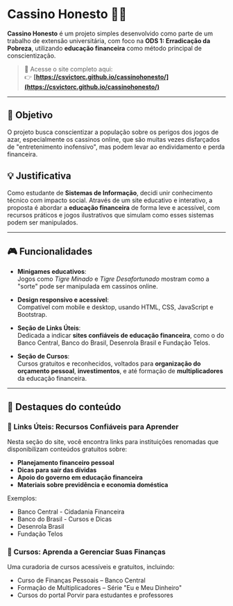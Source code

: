 # Cassino Honesto 🎰💸

**Cassino Honesto** é um projeto simples desenvolvido como parte de um trabalho de extensão universitária, com foco na **ODS 1: Erradicação da Pobreza**, utilizando **educação financeira** como método principal de conscientização.

> 📍 Acesse o site completo aqui:  
> 👉 **[https://csvictorc.github.io/cassinohonesto/](https://csvictorc.github.io/cassinohonesto/)**

---

## 🧠 Objetivo

O projeto busca conscientizar a população sobre os perigos dos jogos de azar, especialmente os cassinos online, que são muitas vezes disfarçados de "entretenimento inofensivo", mas podem levar ao endividamento e perda financeira.

## 💡 Justificativa

Como estudante de **Sistemas de Informação**, decidi unir conhecimento técnico com impacto social. Através de um site educativo e interativo, a proposta é abordar a **educação financeira** de forma leve e acessível, com recursos práticos e jogos ilustrativos que simulam como esses sistemas podem ser manipulados.

---

## 🎮 Funcionalidades

- **Minigames educativos**:  
  Jogos como *Tigre Minado* e *Tigre Desafortunado* mostram como a "sorte" pode ser manipulada em cassinos online.

- **Design responsivo e acessível**:  
  Compatível com mobile e desktop, usando HTML, CSS, JavaScript e Bootstrap.

- **Seção de Links Úteis**:  
  Dedicada a indicar **sites confiáveis de educação financeira**, como o do Banco Central, Banco do Brasil, Desenrola Brasil e Fundação Telos.

- **Seção de Cursos**:  
  Cursos gratuitos e reconhecidos, voltados para **organização do orçamento pessoal**, **investimentos**, e até formação de **multiplicadores** da educação financeira.

---

## 🔗 Destaques do conteúdo

### 🔗 Links Úteis: Recursos Confiáveis para Aprender

Nesta seção do site, você encontra links para instituições renomadas que disponibilizam conteúdos gratuitos sobre:

- **Planejamento financeiro pessoal**
- **Dicas para sair das dívidas**
- **Apoio do governo em educação financeira**
- **Materiais sobre previdência e economia doméstica**

Exemplos:
- Banco Central - Cidadania Financeira
- Banco do Brasil - Cursos e Dicas
- Desenrola Brasil
- Fundação Telos

### 📘 Cursos: Aprenda a Gerenciar Suas Finanças

Uma curadoria de cursos acessíveis e gratuitos, incluindo:
- Curso de Finanças Pessoais – Banco Central
- Formação de Multiplicadores – Série "Eu e Meu Dinheiro"
- Cursos do portal Porvir para estudantes e professores
